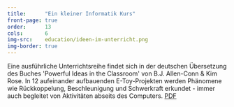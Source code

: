 ```yaml
---
title:      "Ein kleiner Informatik Kurs"
front-page: true
order:      13
cols:       6
img-src:    education/ideen-im-unterricht.png
img-border: true
---
```


Eine ausführliche Unterrichtsreihe findet sich in der deutschen
Übersetzung des Buches 'Powerful Ideas in the Classroom' von
B.J. Allen-Conn & Kim Rose. In 12 aufeinander aufbauenden
E-Toy-Projekten werden Phänomene wie Rückkoppelung, Beschleunigung und
Schwerkraft erkundet - immer auch begleitet von Aktivitäten abseits
des Computers. <a href="/static/files/FundamentaleIdeen.pdf">PDF</a>
